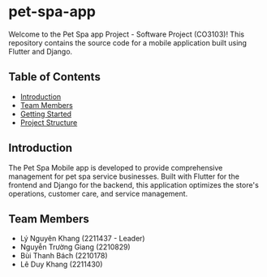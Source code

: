 # pet-spa-app

Welcome to the Pet Spa app Project - Software Project (CO3103)! This repository contains the source code for a mobile application built using Flutter and Django.


## Table of Contents

- [Introduction](#introduction)
- [Team Members](#team-members)
- [Getting Started](#getting-started)
- [Project Structure](#project-structure)

## Introduction

The Pet Spa Mobile app is developed to provide comprehensive management for pet spa service businesses. Built with Flutter for the frontend and Django for the backend, this application optimizes the store's operations, customer care, and service management.

## Team Members
- Lý Nguyên Khang (2211437 - Leader)
- Nguyễn Trường Giang (2210829)
- Bùi Thanh Bách (2210178)
- Lê Duy Khang (2211430)
